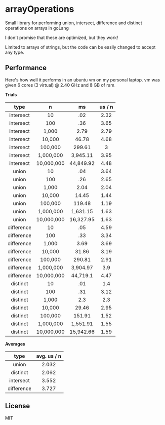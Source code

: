 # arrayOperations
Small library for performing union, intersect, difference and distinct operations on arrays in goLang

I don't promise that these are optimized, but they work!

Limited to arrays of strings, but the code can be easily changed to accept any type.

## Performance

Here's how well it performs in an ubuntu vm on my personal laptop. vm was given 6 cores (3 virtual) @ 2.40 GHz and 8 GB of ram.

**Trials**

| type	| n	| ms	| us / n |
|:--:|:--:|:--:|:--:|
| intersect	 | 10	 | .02	 | 2.32 | 
| intersect	 | 100	 | .36	 | 3.65 | 
| intersect	 | 1,000	 | 2.79	 | 2.79 | 
| intersect	 | 10,000	 | 46.78	 | 4.68 | 
| intersect	 | 100,000	 | 299.61	 | 3 | 
| intersect	 | 1,000,000	 | 3,945.11	 | 3.95 | 
| intersect	 | 10,000,000	 | 44,849.92	 | 4.48 | 
| union	 | 10	 | .04	 | 3.64 | 
| union	 | 100	 | .26	 | 2.65 | 
| union	 | 1,000	 | 2.04	 | 2.04 | 
| union	 | 10,000	 | 14.45	 | 1.44 | 
| union	 | 100,000	 | 119.48	 | 1.19 | 
| union	 | 1,000,000	 | 1,631.15	 | 1.63 | 
| union	 | 10,000,000	 | 16,327.95	 | 1.63 | 
| difference	 | 10	 | .05	 | 4.59 | 
| difference	 | 100	 | .33	 | 3.34 | 
| difference	 | 1,000	 | 3.69	 | 3.69 | 
| difference	 | 10,000	 | 31.86	 | 3.19 | 
| difference	 | 100,000	 | 290.81	 | 2.91 | 
| difference	 | 1,000,000	 | 3,904.97	 | 3.9 | 
| difference	 | 10,000,000	 | 44,719.1	 | 4.47 | 
| distinct	 | 10	 | .01	 | 1.4 | 
| distinct	 | 100	 | .31	 | 3.12 | 
| distinct	 | 1,000	 | 2.3	 | 2.3 | 
| distinct	 | 10,000	 | 29.46	 | 2.95 | 
| distinct	 | 100,000	 | 151.91	 | 1.52 | 
| distinct	 | 1,000,000	 | 1,551.91	 | 1.55 | 
| distinct	 | 10,000,000	 | 15,942.66	 | 1.59 | 


**Averages**

| type	| avg. us / n |
|:--:|:--:|
| union	| 2.032 |
| distinct | 2.062 |
| intersect	| 3.552 |
| difference | 3.727 |

## License
MIT